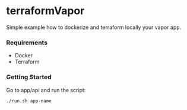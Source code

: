 # terraformVapor
Simple example how to dockerize and terraform locally your vapor app.

### Requirements
- Docker
- Terraform

### Getting Started
Go to app/api and run the script:

```./run.sh app-name```
